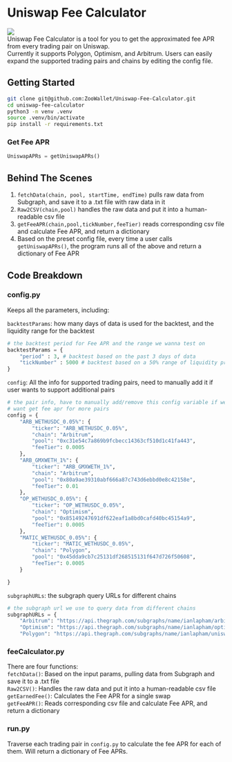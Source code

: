 # Uniswap Fee Calculator 
[![](https://img.shields.io/badge/python-3.7+-blue.svg)](https://www.python.org/downloads/) <br>
Uniswap Fee Calculator is a tool for you to get the approximated fee APR from every trading pair on Uniswap. <br> Currently it supports Polygon, Optimism, and Arbitrum. Users can easily expand the supported trading pairs and chains by editing the config file. 

## Getting Started 
```bash
git clone git@github.com:ZooWallet/Uniswap-Fee-Calculator.git
cd uniswap-fee-calculator
python3 -m venv .venv
source .venv/bin/activate
pip install -r requirements.txt
```

### Get Fee APR
```python
UniswapAPRs = getUniswapAPRs() 
```

## Behind The Scenes 
1. `fetchData(chain, pool, startTime, endTime)` pulls raw data from Subgraph, and save it to a .txt file with raw data in it
2. `Raw2CSV(chain,pool)` handles the raw data and put it into a human-readable csv file
3. `getFeeAPR(chain,pool,tickNumber,feeTier)` reads corresponding csv file and calculate Fee APR, and return a dictionary
4. Based on the preset config file, every time a user calls `getUniswapAPRs()`, the program runs all of the above and return a dictionary of Fee APR

## Code Breakdown 

### config.py
Keeps all the parameters, including: <br> 

`backtestParams`: how many days of data is used for the backtest, and the liquidity range for the backtest <br> 
```python
# the backtest period for Fee APR and the range we wanna test on 
backtestParams = {
    "period" : 3, # backtest based on the past 3 days of data
    "tickNumber" : 5000 # backtest based on a 50% range of liquidity provision 
}
```

`config`: All the info for supported trading pairs, need to manually add it if user wants to support additional pairs <br> 
```python
# the pair info, have to manually add/remove this config variable if we
# want get fee apr for more pairs
config = {
    "ARB_WETHUSDC_0.05%": {
        "ticker": "ARB_WETHUSDC_0.05%",
        "chain": "Arbitrum",
        "pool": "0xc31e54c7a869b9fcbecc14363cf510d1c41fa443",
        "feeTier": 0.0005
    },
    "ARB_GMXWETH_1%": {
        "ticker": "ARB_GMXWETH_1%",
        "chain": "Arbitrum",
        "pool": "0x80a9ae39310abf666a87c743d6ebbd0e8c42158e",
        "feeTier": 0.01
    },
    "OP_WETHUSDC_0.05%": {
        "ticker": "OP_WETHUSDC_0.05%",
        "chain": "Optimism",
        "pool": "0x85149247691df622eaf1a8bd0cafd40bc45154a9",
        "feeTier": 0.0005
    },
    "MATIC_WETHUSDC_0.05%": {
        "ticker": "MATIC_WETHUSDC_0.05%",
        "chain": "Polygon",
        "pool": "0x45dda9cb7c25131df268515131f647d726f50608",
        "feeTier": 0.0005
    }

}
```

`subgraphURLs`: the subgraph query URLs for different chains <br> 
```python
# the subgraph url we use to query data from different chains
subgraphURLs = {
    "Arbitrum": "https://api.thegraph.com/subgraphs/name/ianlapham/arbitrum-minimal",
    "Optimism": "https://api.thegraph.com/subgraphs/name/ianlapham/optimism-post-regenesis",
    "Polygon": "https://api.thegraph.com/subgraphs/name/ianlapham/uniswap-v3-polygon"}
```

### feeCalculator.py
There are four functions: <br>
`fetchData()`: Based on the input params, pulling data from Subgraph and save it to a .txt file <br>
`Raw2CSV()`: Handles the raw data and put it into a human-readable csv file <br>
`getEarnedFee()`: Calculates the Fee APR for a single swap <br>
`getFeeAPR()`: Reads corresponding csv file and calculate Fee APR, and return a dictionary <br>

### run.py
Traverse each trading pair in `config.py` to calculate the fee APR for each of them. Will return a dictionary of Fee APRs. 

